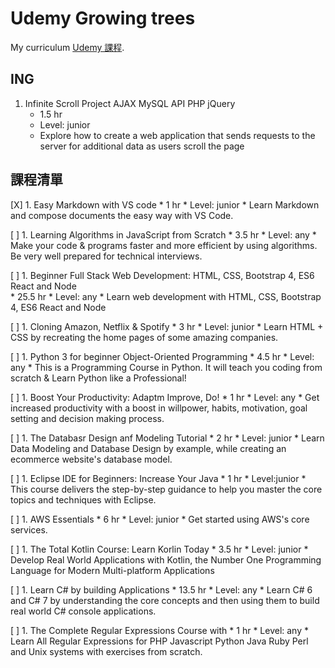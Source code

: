 # Udemy Growing trees

My curriculum  [Udemy 課程](https://www.udemy.com/home/my-courses/learning/).

## ING

1. Infinite Scroll Project AJAX MySQL API PHP jQuery
    * 1.5 hr
    * Level: junior
    * Explore how to create a web application that sends requests to the server for additional data as users scroll the page

## 課程清單

 [X] 1. Easy Markdown with VS code
    * 1 hr
    * Level: junior
    * Learn Markdown and compose documents the easy way with VS Code.

 [ ] 1. Learning Algorithms in JavaScript from Scratch
    * 3.5 hr
    * Level: any
    * Make your code & programs faster and more efficient by using algorithms. Be very well prepared for technical interviews.

 [ ] 1. Beginner Full Stack Web Development: HTML, CSS, Bootstrap 4, ES6 React and Node  
    * 25.5 hr
    * Level: any
    * Learn web development with HTML, CSS, Bootstrap 4, ES6 React and Node  

 [ ] 1. Cloning Amazon, Netflix & Spotify
    * 3 hr
    * Level: junior
    * Learn HTML + CSS by recreating the home pages of some amazing companies.

 [ ] 1. Python 3 for beginner Object-Oriented Programming
    * 4.5 hr
    * Level: any
    * This is a Programming Course in Python. It will teach you coding from scratch & Learn Python like a Professional!

 [ ] 1. Boost Your Productivity: Adaptm Improve, Do!
    * 1 hr
    * Level: any
    * Get increased productivity with a boost in willpower, habits, motivation, goal setting and decision making process.

 [ ] 1. The Databasr Design anf Modeling Tutorial 
    * 2 hr
    * Level: junior
    * Learn Data Modeling and Database Design by example, while creating an ecommerce website's database model.

 [ ] 1. Eclipse IDE for Beginners: Increase Your Java
    * 1 hr
    * Level:junior
    * This course delivers the step-by-step guidance to help you master the core topics and techniques with Eclipse.

 [ ] 1. AWS Essentials
    * 6 hr
    * Level: junior
    * Get started using AWS's core services.

 [ ] 1. The Total Kotlin Course: Learn Korlin Today
    * 3.5 hr
    * Level: junior
    * Develop Real World Applications with Kotlin, the Number One Programming Language for Modern Multi-platform Applications

 [ ] 1. Learn C# by building Applications
    * 13.5 hr
    * Level: any
    * Learn C# 6 and C# 7 by understanding the core concepts and then using them to build real world C# console applications.

 [ ] 1. The Complete Regular Expressions Course with
    * 1 hr
    * Level: any
    * Learn All Regular Expressions for PHP Javascript Python Java Ruby Perl and Unix systems with exercises from scratch.